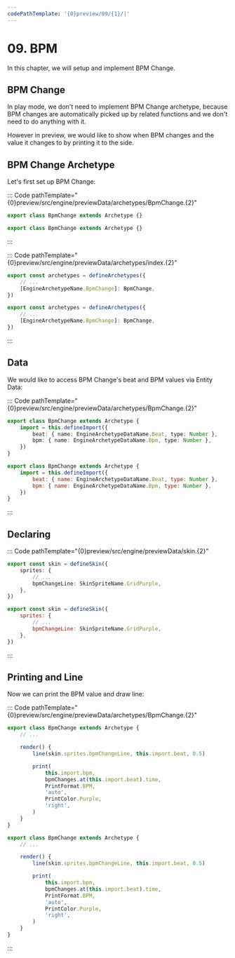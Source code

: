 ```yaml
---
codePathTemplate: '{0}preview/09/{1}/|'
---
```


# 09. BPM

In this chapter, we will setup and implement BPM Change.

## BPM Change

In play mode, we don't need to implement BPM Change archetype, because BPM changes are automatically picked up by related functions and we don't need to do anything with it.

However in preview, we would like to show when BPM changes and the value it changes to by printing it to the side.

## BPM Change Archetype

Let's first set up BPM Change:

::: Code pathTemplate="{0}preview/src/engine/previewData/archetypes/BpmChange.{2}"

```ts
export class BpmChange extends Archetype {}
```

```js
export class BpmChange extends Archetype {}
```

:::

::: Code pathTemplate="{0}preview/src/engine/previewData/archetypes/index.{2}"

```ts
export const archetypes = defineArchetypes({
    // ...
    [EngineArchetypeName.BpmChange]: BpmChange,
})
```

```js
export const archetypes = defineArchetypes({
    // ...
    [EngineArchetypeName.BpmChange]: BpmChange,
})
```

:::

## Data

We would like to access BPM Change's beat and BPM values via Entity Data:

::: Code pathTemplate="{0}preview/src/engine/previewData/archetypes/BpmChange.{2}"

```ts
export class BpmChange extends Archetype {
    import = this.defineImport({
        beat: { name: EngineArchetypeDataName.Beat, type: Number },
        bpm: { name: EngineArchetypeDataName.Bpm, type: Number },
    })
}
```

```js
export class BpmChange extends Archetype {
    import = this.defineImport({
        beat: { name: EngineArchetypeDataName.Beat, type: Number },
        bpm: { name: EngineArchetypeDataName.Bpm, type: Number },
    })
}
```

:::

## Declaring

::: Code pathTemplate="{0}preview/src/engine/previewData/skin.{2}"

```ts
export const skin = defineSkin({
    sprites: {
        // ...
        bpmChangeLine: SkinSpriteName.GridPurple,
    },
})
```

```js
export const skin = defineSkin({
    sprites: {
        // ...
        bpmChangeLine: SkinSpriteName.GridPurple,
    },
})
```

:::

## Printing and Line

Now we can print the BPM value and draw line:

::: Code pathTemplate="{0}preview/src/engine/previewData/archetypes/BpmChange.{2}"

```ts
export class BpmChange extends Archetype {
    // ...

    render() {
        line(skin.sprites.bpmChangeLine, this.import.beat, 0.5)

        print(
            this.import.bpm,
            bpmChanges.at(this.import.beat).time,
            PrintFormat.BPM,
            'auto',
            PrintColor.Purple,
            'right',
        )
    }
}
```

```js
export class BpmChange extends Archetype {
    // ...

    render() {
        line(skin.sprites.bpmChangeLine, this.import.beat, 0.5)

        print(
            this.import.bpm,
            bpmChanges.at(this.import.beat).time,
            PrintFormat.BPM,
            'auto',
            PrintColor.Purple,
            'right',
        )
    }
}
```

:::
